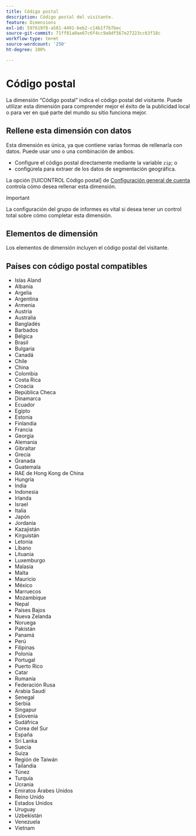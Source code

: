 ```yaml
---
title: Código postal
description: Código postal del visitante.
feature: Dimensions
exl-id: 597619f8-a581-4491-beb2-c14b1f7b7bec
source-git-commit: 71ff81a0ae67c6f4cc9a8df567e27223cc63f18c
workflow-type: tm+mt
source-wordcount: '250'
ht-degree: 100%

---
```


# Código postal

La dimensión “Código postal” indica el código postal del visitante. Puede utilizar esta dimensión para comprender mejor el éxito de la publicidad local o para ver en qué parte del mundo su sitio funciona mejor.

## Rellene esta dimensión con datos

Esta dimensión es única, ya que contiene varias formas de rellenarla con datos. Puede usar uno o una combinación de ambos.

* Configure el código postal directamente mediante la variable `zip`; o
* configúrela para extraer de los datos de segmentación geográfica.

La opción [!UICONTROL Código postal] de [Configuración general de cuenta](/help/admin/admin/c-manage-report-suites/c-edit-report-suites/general/general-acct-settings-admin.md) controla cómo desea rellenar esta dimensión.

>[!IMPORTANT]
>
>La configuración del grupo de informes es vital si desea tener un control total sobre cómo completar esta dimensión.

## Elementos de dimensión

Los elementos de dimensión incluyen el código postal del visitante.

## Países con código postal compatibles

* Islas Aland
* Albania
* Argelia
* Argentina
* Armenia
* Austria
* Australia
* Bangladés
* Barbados
* Bélgica
* Brasil
* Bulgaria
* Canadá
* Chile
* China
* Colombia
* Costa Rica
* Croacia
* República Checa
* Dinamarca
* Ecuador
* Egipto
* Estonia
* Finlandia
* Francia
* Georgia
* Alemania
* Gibraltar
* Grecia
* Granada
* Guatemala
* RAE de Hong Kong de China
* Hungría
* India
* Indonesia
* Irlanda
* Israel
* Italia
* Japón
* Jordania
* Kazajistán
* Kirguistán
* Letonia
* Líbano
* Lituania
* Luxemburgo
* Malasia
* Malta
* Mauricio
* México
* Marruecos
* Mozambique
* Nepal
* Países Bajos
* Nueva Zelanda
* Noruega
* Pakistán
* Panamá
* Perú
* Filipinas
* Polonia
* Portugal
* Puerto Rico
* Catar
* Rumanía
* Federación Rusa
* Arabia Saudí
* Senegal
* Serbia
* Singapur
* Eslovenia
* Sudáfrica
* Corea del Sur
* España
* Sri Lanka
* Suecia
* Suiza
* Región de Taiwán
* Tailandia
* Túnez
* Turquía
* Ucrania
* Emiratos Árabes Unidos
* Reino Unido
* Estados Unidos
* Uruguay
* Uzbekistán
* Venezuela
* Vietnam
